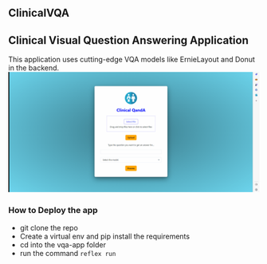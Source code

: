 ## ClinicalVQA
## Clinical Visual Question Answering Application

This application uses cutting-edge VQA models like ErnieLayout and Donut in the backend.
![Clinical Question Answering Demo](https://github.com/karndeb/ClinicalVQA/blob/master/demo/Animation.gif)

### How to Deploy the app
 - git clone the repo
 - Create a virtual env and pip install the requirements
 - cd into the vqa-app folder
 - run the command `reflex run`
